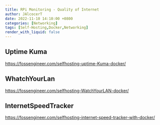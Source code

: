 ```yaml
---
title: RPi Monitoring - Quality of Internet
author: JAlcocerT
date: 2022-11-10 14:10:00 +0800
categories: [Networking]
tags: [Self-Hosting,Docker,Networking]
render_with_liquid: false
---
```




## Uptime Kuma

<https://fossengineer.com/selfhosting-uptime-Kuma-docker/>


## WhatchYourLan

https://fossengineer.com/selfhosting-WatchYourLAN-docker/


## InternetSpeedTracker

https://fossengineer.com/selfhosting-internet-speed-tracker-with-docker/
